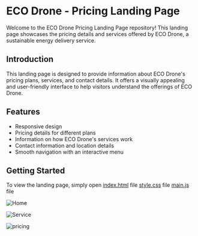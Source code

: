 # ECO Drone - Pricing Landing Page

Welcome to the ECO Drone Pricing Landing Page repository! This landing page showcases the pricing details and services offered by ECO Drone, a sustainable energy delivery service.

## Introduction

This landing page is designed to provide information about ECO Drone's pricing plans, services, and contact details. 
It offers a visually appealing and user-friendly interface to help visitors understand the offerings of ECO Drone.

## Features

- Responsive design
- Pricing details for different plans
- Information on how ECO Drone's services work
- Contact information and location details
- Smooth navigation with an interactive menu

## Getting Started

To view the landing page, simply open 
[index.html](https://github.com/Prithvirajg17/Pricing-landing-page/blob/main/index.html) file
[style.css](https://github.com/Prithvirajg17/Pricing-landing-page/blob/main/style.css) file
[main.js](https://github.com/Prithvirajg17/Pricing-landing-page/blob/main/main.js) file







![Home](https://github.com/Prithvirajg17/Pricing-landing-page/assets/148732155/d9108ed6-2bf3-4ce3-a7d1-3ecedeb94eca)


![Service](https://github.com/Prithvirajg17/Pricing-landing-page/assets/148732155/45958d85-216c-4f7d-924f-4a8358f74e3f)


![pricing](https://github.com/Prithvirajg17/Pricing-landing-page/assets/148732155/6f79eb1a-066e-4f77-bc04-de543f9dc0ed)




